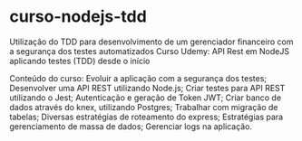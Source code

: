 # curso-nodejs-tdd
Utilização do TDD para desenvolvimento de um gerenciador financeiro com a segurança dos testes automatizados
Curso Udemy: API Rest em NodeJS aplicando testes (TDD) desde o início

Conteúdo do curso: 
	Evoluir a aplicação com a segurança dos testes;
	Desenvolver uma API REST utilizando Node.js;
	Criar testes para API REST utilizando o Jest;
	Autenticação e geração de Token JWT;
	Criar banco de dados através do knex, utilizando Postgres;
	Trabalhar com migração de tabelas;
	Diversas estratégias de roteamento do express;
	Estratégias para gerenciamento de massa de dados;
	Gerenciar logs na aplicação.
